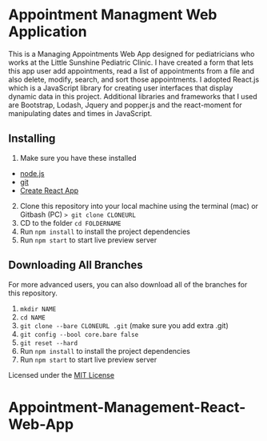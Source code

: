 # Appointment Managment Web Application

This is a Managing Appointments Web App designed for pediatricians who works at the Little Sunshine Pediatric Clinic. I have created a form that lets this app user add appointments, read a list of appointments from a file and also delete, modify, search, and sort those appointments.
I adopted React.js which is a JavaScript library for creating user interfaces that display dynamic data in this project. Additional libraries and frameworks that I used are Bootstrap, Lodash, Jquery and popper.js and the react-moment for manipulating dates and times in JavaScript.

## Installing

1. Make sure you have these installed

- [node.js](http://nodejs.org/)
- [git](http://git-scm.com/)
- [Create React App](https://facebook.github.io/create-react-app/)

2. Clone this repository into your local machine using the terminal (mac) or Gitbash (PC) `> git clone CLONEURL`
3. CD to the folder `cd FOLDERNAME`
4. Run `npm install` to install the project dependencies
5. Run `npm start` to start live preview server

## Downloading All Branches

For more advanced users, you can also download all of the branches for this repository.

1.  `mkdir NAME`
1.  `cd NAME`
1.  `git clone --bare CLONEURL .git` (make sure you add extra .git)
1.  `git config --bool core.bare false`
1.  `git reset --hard`
1.  Run `npm install` to install the project dependencies
1.  Run `npm start` to start live preview server


Licensed under the [MIT License](LICENSE)

# Appointment-Management-React-Web-App

